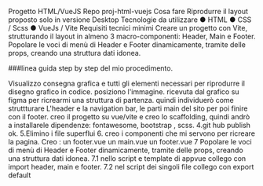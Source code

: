 
Progetto HTML/VueJS
Repo proj-html-vuejs
Cosa fare
Riprodurre il layout proposto solo in versione Desktop
Tecnologie da utilizzare
● HTML
● CSS / Scss
● VueJs / Vite
Requisiti tecnici minimi
Creare un progetto con Vite, strutturando il layout in almeno 3 macro-componenti: Header, Main e Footer.
Popolare le voci di menù di Header e Footer dinamicamente, tramite delle props, creando una struttura dati idonea.



###linea guida step by step del mio procedimento.

Visualizzo consegna grafica e tutti gli elementi necessari per riprodurre il disegno grafico in codice.
posiziono l'immagine. ricevuta dal grafico su figma per ricrearmi una struttura di partenza.
quindi individuerò come struttturare L'header e la navigation bar,
le parti main del sito per poi finire con il footer.
creo il progetto su vue/vite e creo lo scaffolding, quindi andrò a installarele dipendenze:
fontawesome, bootstrap , scss.
4.git hub publish ok.
5.Elimino i file superflui
6. creo i componenti che mi servono per ricreare la pagina.
Creo :
un footer.vue
un main.vue
un footer.vue
7 Popolare le voci di menù di Header e Footer dinamicamente, tramite delle props, creando una struttura dati idonea.
7.1 nello script e template di appvue collego con import header, main e footer.
7.2 nel script dei singoli file collego con export default







